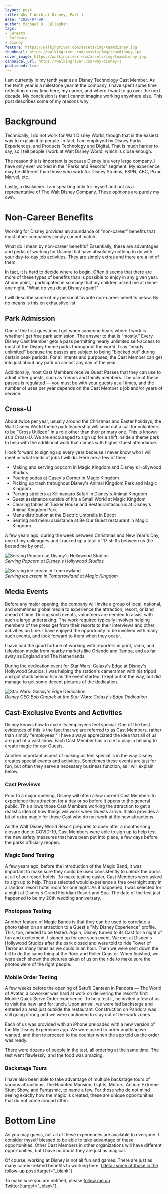 ```yaml
---
layout: post
title: Why I Work at Disney, Part 1
date: '2020-07-08'
author: Michael D. Callaghan
tags: 
- Careers
- Software
- Disney
feature: https://walkingriver.com/assets/img/teamdisney.jpg
thumbnail: https://walkingriver.com/assets/img/teamdisney.jpg
cover_image: https://walkingriver.com/assets/img/teamdisney.jpg
canonical_url: https://walkingriver.com/why-disney-1
published: true
---
```


I am currently in my tenth year as a Disney Technology Cast Member. As the tenth year is a milestone year at the company, I have spent some time reflecting on my time here, my career, and where I want to go over the next decade. My conclusion is that I cannot imagine working anywhere else. This post describes some of my reasons why.

<!--more-->

# Background

Technically, I do not work for Walt Disney World, though that is the easiest way to explain it to people. In fact, I am employed by Disney Parks, Experiences, and Products Technology and Digital. That is much harder to say, so I tell people I work at Walt Disney World, which is close enough.

The reason this is important is because Disney is a very large company. I have only ever worked in the "Parks and Resorts" segment. My experience may be different than those who work for Disney Studios, ESPN, ABC, Pixar, Marvel, etc. 

Lastly, a disclaimer. I am speaking only for myself and not as a representative of The Walt Disney Company. These opinions are purely my own.

# Non-Career Benefits

Working for Disney provides an abundance of "non-career" benefits that most other companies simply cannot match.

What do I mean by non-career benefits? Essentially, these are advantages and perks of working for Disney that have absolutely nothing to do with your day-to-day job activities. They are simply extras and there are a lot of them.

In fact, it is hard to decide where to begin. Often it seems that there are more of these types of benefits than is possible to enjoy in any given year. At one point, I participated in so many that my children asked me at dinner one night, "What do you do at Disney again?"

I will describe some of my personal favorite non-career benefits below. By no means is this en exhaustive list.

## Park Admission

One of the first questions I get when someone hears where I work is whether I get free park admission. The answer to that is "mostly." Every Disney Cast Member gets a pass permitting nearly unlimited self-access to most of the Disney theme parks throughout the world. I say "nearly unlimited" because the passes are subject to being "blocked out" during certain peak periods. For all intents and purposes, the Cast Member can get into just about any park on almost any day of the year.

Additionally, most Cast Members receive Guest Passes that they can use to admit other guests, such as friends and family members. The use of these passes is regulated &mdash; you must be with your guests at all times, and the number of uses per year depends on the Cast Member's job and/or years of service.

## Cross-U

About twice per year, usually around the Christmas and Easter holidays, the Walt Disney World theme park leadership will send out a call for volunteers to be "Cross Utilized" in a role other than their primary one. This is known as a Cross-U. We are encouraged to sign up for a shift inside a theme park to help with the additional work that comes with higher Guest attendance. 

I look forward to signing up every year because I never know who I will meet or what kinds of jobs I will do. Here are a few of them:

- Making and serving popcorn in Magic Kingdom and Disney's Hollywood Studios
- Pouring sodas at Casey's Corner in Magic Kingdom
- Picking up trash throughout Disney's Animal Kingdom Park and Magic Kingdom
- Parking strollers at Kilimanjaro Safari in Disney's Animal Kingdom
- Guest assistance outside of It's a Small World at Magic Kingdom
- Clearing tables at Tusker House and Restaurantasaurus at Disney's Animal Kingdom Park
- Menu distribution at the Electric Umbrella in Epcot
- Seating and menu assistance at Be Our Guest restaurant in Magic Kingdom

A few years ago, during the week between Christmas and New Year's Day, one of my colleagues and I racked up a total of 17 shifts between us (he bested me by one).

![Serving Popcorn at Disney's Hollywood Studios](/assets/img/popcorn-cross-u.jpg)
<br/>_Serving Popcorn at Disney's Hollywood Studios_

![Serving ice cream in Tomrrowland](/assets/img/ice-cream-tomorrowland.jpg)
<br/>_Serving ice cream in Tomorrowland at Magic Kingdom_

## Media Events

Before any major opening, the company will invite a group of local, national, and sometimes global media to experience the attraction, resort, or land ahead of time. During such events, volunteers are needed to assist with such a large undertaking. The work required typically involves helping members of the press get from their resorts to their interviews and other activities on time. I have enjoyed the opportunity to be involved with many such events, and look forward to them when they occur. 

I have had the good fortune of working with reporters in print, radio, and television media from nearby markets like Orlando and Tampa, and as far away as England and The Netherlands.

During the dedication event for Star Wars: Galaxy's Edge at Disney's Hollywood Studios, I was helping the station's cameraman with his tripod and got stuck behind him as the event started. I kept out of the way, but did manage to get some decent pictures of the dedication.

![Star Wars: Galaxy's Edge Dedication](/assets/img/swge-dedication-2.jpg)
<br/>_Disney CEO Bob Chapek at the Star Wars: Galaxy's Edge Dedication_

## Cast-Exclusive Events and Activities

Disney knows how to make its employees feel special. One of the best evidences of this is the fact that we are referred to as Cast Members, rather than simply "employees." I have always appreciated the idea that all of us are part of a vast show. Each Cast Member has a role to play in helping to create magic for our Guests.

Another important aspect of making us feel special is in the way Disney creates special events and activities. Sometimes these events are just for fun, but often they serve a necessary business function, as I will explain below.

### Cast Previews

Prior to a major opening, Disney will often allow current Cast Members to experience the attraction for a day or so before it opens to the general public. This allows those Cast Members working the attraction to get a realistic idea of how things will work when Guests arrive. It also provides a bit of extra magic for those Cast who do not work at the new attractions. 

As the Walt Disney World Resort prepares to open after a months-long closure due to COVID-19, Cast Members were able to sign up to help test the new safety measures that have been put into place, a few days before the parks officially reopen. 

### Magic Band Testing

A few years ago, before the introduction of the Magic Band, it was important to make sure they could be used consistently to unlock the doors at all of our resort hotels. To make testing easier, Cast Members were asked to sign up to help. Those selected would experience a free overnight stay in a random resort hotel room for one night. As it happened, I was selected for a night at Disney's Grand Floridian Resort and Spa. The date of the test just happened to be my 20th wedding anniversary.

### Photopass Testing

Another feature of Magic Bands is that they can be used to correlate a photo taken on an attraction to a Guest's "My Disney Experience" profile. This, too, needed to be tested. Again, Disney turned to its Cast for a night of fun and excitement. I signed up for one such event. We met at Disney's Hollywood Studios after the park closed and were told to ride Tower of Terror as many times as we could in an hour. Then we were sent down the hill to do the same thing at the Rock and Roller Coaster. When finished, we were each shown the pictures taken of us on the ride to make sure the photos were of the right people.

### Mobile Order Testing

A few weeks before the opening of Satu'li Canteen in Pandora &mdash; The World of Avatar, a coworker was hard at work on delivering the resort's first Mobile Quick Serve Order experience. To help test it, he invited a few of us to visit the new land for lunch. Upon arrival, we were led backstage and entered an area just outside the restaurant. Construction on Pandora was still going strong and we were cautioned to stay out of the work zones. 

Each of us was provided with an iPhone preloaded with a new version of the My Disney Experience app. We were asked to order anything we wanted, and then to proceed to the counter when the app told us the order was ready. 

There were dozens of people in the test, all ordering at the same time. The test went flawlessly, and the food was amazing. 

### Backstage Tours

I have also been able to take advantage of multiple backstage tours of various attractions: The Haunted Mansion; Lights, Motors, Action: Extreme Stunt Show, and Fantasmic, to name a few. For those who do not mind seeing exactly how the magic is created, these are unique opportunities that do not come around often.

# Bottom Line

As you may guess, not all of these experiences are available to everyone. I consider myself blessed to be able to take advantage of these opportunities. Other Cast Members in other organizations will have different opportunities, but I have no doubt they are just as magical.

Of course, working at Disney is not all fun and games. There are just as many career-related benefits to working here. [I detail some of those in the follow-up post](https://walkingriver.com/why-disney-2){:target="_blank"}.

To make sure you are notified, please [follow me on Twitter](https://twitter.com/walkingriver){:target="_blank"}.
 
